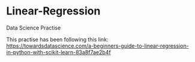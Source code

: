 # Linear-Regression
Data Science Practise

This practise has been following this link:
https://towardsdatascience.com/a-beginners-guide-to-linear-regression-in-python-with-scikit-learn-83a8f7ae2b4f
